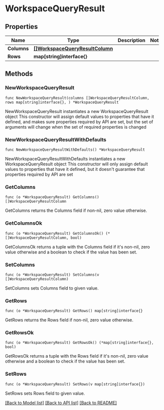 # WorkspaceQueryResult

## Properties

Name | Type | Description | Notes
------------ | ------------- | ------------- | -------------
**Columns** | [**[]WorkspaceQueryResultColumn**](WorkspaceQueryResultColumn.md) |  | 
**Rows** | **map[string]interface{}** |  | 

## Methods

### NewWorkspaceQueryResult

`func NewWorkspaceQueryResult(columns []WorkspaceQueryResultColumn, rows map[string]interface{}, ) *WorkspaceQueryResult`

NewWorkspaceQueryResult instantiates a new WorkspaceQueryResult object
This constructor will assign default values to properties that have it defined,
and makes sure properties required by API are set, but the set of arguments
will change when the set of required properties is changed

### NewWorkspaceQueryResultWithDefaults

`func NewWorkspaceQueryResultWithDefaults() *WorkspaceQueryResult`

NewWorkspaceQueryResultWithDefaults instantiates a new WorkspaceQueryResult object
This constructor will only assign default values to properties that have it defined,
but it doesn't guarantee that properties required by API are set

### GetColumns

`func (o *WorkspaceQueryResult) GetColumns() []WorkspaceQueryResultColumn`

GetColumns returns the Columns field if non-nil, zero value otherwise.

### GetColumnsOk

`func (o *WorkspaceQueryResult) GetColumnsOk() (*[]WorkspaceQueryResultColumn, bool)`

GetColumnsOk returns a tuple with the Columns field if it's non-nil, zero value otherwise
and a boolean to check if the value has been set.

### SetColumns

`func (o *WorkspaceQueryResult) SetColumns(v []WorkspaceQueryResultColumn)`

SetColumns sets Columns field to given value.


### GetRows

`func (o *WorkspaceQueryResult) GetRows() map[string]interface{}`

GetRows returns the Rows field if non-nil, zero value otherwise.

### GetRowsOk

`func (o *WorkspaceQueryResult) GetRowsOk() (*map[string]interface{}, bool)`

GetRowsOk returns a tuple with the Rows field if it's non-nil, zero value otherwise
and a boolean to check if the value has been set.

### SetRows

`func (o *WorkspaceQueryResult) SetRows(v map[string]interface{})`

SetRows sets Rows field to given value.



[[Back to Model list]](../README.md#documentation-for-models) [[Back to API list]](../README.md#documentation-for-api-endpoints) [[Back to README]](../README.md)


